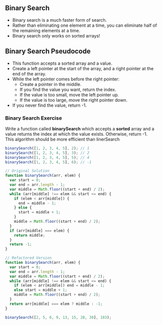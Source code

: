 ## Binary Search

- Binary search is a much faster form of search.
- Rather than eliminating one element at a time, you can eliminate half of the remaining elements at a time.
- Binary search only works on sorted arrays!

## Binary Search Pseudocode

- This function accepts a sorted array and a value.
- Create a left pointer at the start of the array, and a right pointer at the end of the array.
- While the left pointer comes before the right pointer:
  - Create a pointer in the middle.
  - If you find the value you want, return the index.
  - If the value is too small, move the left pointer up.
  - If the value is too large, move the right pointer down.
- If you never find the value, return -1.

### Binary Search Exercise

Write a function called **binarySearch** which accepts a **sorted** array and a value returns the index at which the value exists. Otherwise, return -1.  
This algorithm should be more efficient than linerSearch

```javascript
binarySearch([1, 2, 3, 4, 5], 2); // 1
binarySearch([1, 2, 3, 4, 5], 3); // 2
binarySearch([1, 2, 3, 4, 5], 5); // 4
binarySearch([1, 2, 3, 4, 5], 6); // -1
```

```javascript
// Original Solution
function binarySearch(arr, elem) {
  var start = 0;
  var end = arr.length - 1;
  var middle = Math.floor((start + end) / 2);
  while (arr[middle] !== elem && start <= end) {
    if (elem < arr[middle]) {
      end = middle - 1;
    } else {
      start = middle + 1;
    }
    middle = Math.floor((start + end) / 2);
  }
  if (arr[middle] === elem) {
    return middle;
  }
  return -1;
}

// Refactored Version
function binarySearch(arr, elem) {
  var start = 0;
  var end = arr.length - 1;
  var middle = Math.floor((start + end) / 2);
  while (arr[middle] !== elem && start <= end) {
    if (elem < arr[middle]) end = middle - 1;
    else start = middle + 1;
    middle = Math.floor((start + end) / 2);
  }
  return arr[middle] === elem ? middle : -1;
}

binarySearch([2, 5, 6, 9, 13, 15, 28, 30], 103);
```
